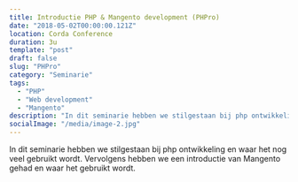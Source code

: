 ```yaml
---
title: Introductie PHP & Mangento development (PHPro)
date: "2018-05-02T00:00:00.121Z"
location: Corda Conference
duration: 3u
template: "post"
draft: false
slug: "PHPro"
category: "Seminarie"
tags:
  - "PHP"
  - "Web development"
  - "Mangento"
description: "In dit seminarie hebben we stilgestaan bij php ontwikkeling en waar het nog veel gebruikt wordt ..."
socialImage: "/media/image-2.jpg"
---
```


<!-- ![Ida](/media/portfolio/ida.png) -->

In dit seminarie hebben we stilgestaan bij php ontwikkeling en waar het nog veel gebruikt wordt. Vervolgens hebben we een introductie van Mangento gehad en waar het gebruikt wordt.
